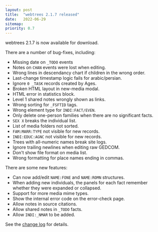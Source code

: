 ```yaml
---
layout: post
title:  "webtrees 2.1.7 released"
date:   2022-06-29
sitemap:
priority: 0.7
---
```


webtrees 2.1.7 is now available for download.

There are a number of bug-fixes, including:

* Missing date on `_TODO` events
* Notes on `CHAN` events were lost when editing.
* Wrong lines in descendancy chart if children in the wrong order.
* Last-change timestamp logic fails for arabic/persian.
* Ignore `0 _TASK` records created by Ages.
* Broken HTML layout in new-media modal.
* HTML error in statistics block.
* Level 1 shared notes wrongly shown as links.
* Wrong sorting for `_FSFTID` tags.
* Wrong element type for `INDI:FACT/EVEN`.
* Only delete one-person families when there are no significant facts.
* `SEX X` breaks the individual list.
* List of media folders not sorted.
* `FAM:MARR:TYPE` not visible for new records.
* `INDI:EDUC:AGNC` not visible for new records.
* Trees with all-numeric names break site logs.
* Ignore trailing newlines when editing raw GEDCOM.
* Don't show file format on media list.
* Wrong formatting for place names ending in commas.

There are some new features:

* Can now add/edit `NAME:FONE` and `NAME:ROMN` structures.
* When adding new individuals, the panels for each fact remember whether they were expanded or collapsed.
* Support for more media mime types.
* Show the internal error code on the error-check page.
* Allow notes in source citations.
* Allow shared notes in `_TODO` facts.
* Allow `INDI:_NMAR` to be added.

See the [change log](https://github.com/fisharebest/webtrees/compare/2.1.6...2.1.7) for details.
